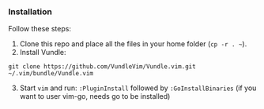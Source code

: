 ### Installation

Follow these steps:

1. Clone this repo and place all the files in your home folder (`cp -r . ~`).
2. Install Vundle:
```
git clone https://github.com/VundleVim/Vundle.vim.git ~/.vim/bundle/Vundle.vim
```
3. Start `vim` and run: `:PluginInstall` followed by `:GoInstallBinaries` (if you want to user vim-go, needs go to be installed)
